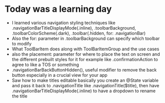 # Today was a learning day

- I learned various navigation styling techniques like .navigationBarTitleDisplayMode(.inline), .toolbarBackground, .toolbarColorScheme(.dark), .toolbar(.hidden, for: .navigationBar)
- Also the for: parameter in .toolbarBackground can specify which toolbar to modify
- What ToolBarItem does along with ToolBarItemGroup and the use cases
- also the placement: parameter for where to place the text on screen and the different prebuilt styles for it for example like .confirmationAction to agree to like a TOS or something
- .navigationBarBackButtonHidden(), useful modifier to remove the back button especially in a crucial view for your app
- Saw how to make titles editable basically you create an @State variable and pass it back to .navigationTitle like .navigationTitle($title), then have .navigationBarTitleDisplayMode(.inline) to have a dropdown to rename the title